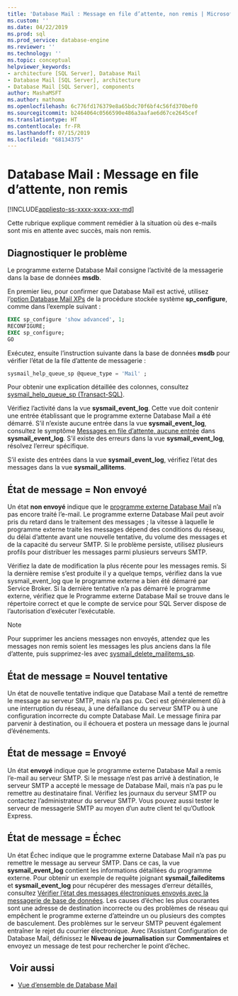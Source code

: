 ```yaml
---
title: 'Database Mail : Message en file d’attente, non remis | Microsoft Docs'
ms.custom: ''
ms.date: 04/22/2019
ms.prod: sql
ms.prod_service: database-engine
ms.reviewer: ''
ms.technology: ''
ms.topic: conceptual
helpviewer_keywords:
- architecture [SQL Server], Database Mail
- Database Mail [SQL Server], architecture
- Database Mail [SQL Server], components
author: MashaMSFT
ms.author: mathoma
ms.openlocfilehash: 6c776fd176379e8a65bdc70f6bf4c56fd370bef0
ms.sourcegitcommit: b2464064c0566590e486a3aafae6d67ce2645cef
ms.translationtype: HT
ms.contentlocale: fr-FR
ms.lasthandoff: 07/15/2019
ms.locfileid: "68134375"
---
```

# <a name="database-mail-mail-queued-not-delivered"></a>Database Mail : Message en file d’attente, non remis 
[!INCLUDE[appliesto-ss-xxxx-xxxx-xxx-md](../../includes/appliesto-ss-xxxx-xxxx-xxx-md.md)]

Cette rubrique explique comment remédier à la situation où des e-mails sont mis en attente avec succès, mais non remis.

## <a name="diagnose-the-problem"></a>Diagnostiquer le problème 

Le programme externe Database Mail consigne l’activité de la messagerie dans la base de données **msdb**.

En premier lieu, pour confirmer que Database Mail est activé, utilisez l’[option Database Mail XPs](../../database-engine/configure-windows/database-mail-xps-server-configuration-option.md) de la procédure stockée système **sp_configure**, comme dans l’exemple suivant :

```sql 
EXEC sp_configure 'show advanced', 1;  
RECONFIGURE; 
EXEC sp_configure; 
GO
```

Exécutez, ensuite l’instruction suivante dans la base de données **msdb** pour vérifier l’état de la file d’attente de messagerie :

```sql
sysmail_help_queue_sp @queue_type = 'Mail' ;
```

Pour obtenir une explication détaillée des colonnes, consultez [sysmail_help_queue_sp (Transact-SQL)](../system-stored-procedures/sysmail-help-queue-sp-transact-sql.md#result-set).

Vérifiez l’activité dans la vue **sysmail_event_log**. Cette vue doit contenir une entrée établissant que le programme externe Database Mail a été démarré. S’il n’existe aucune entrée dans la vue **sysmail_event_log**, consultez le symptôme [Messages en file d’attente, aucune entrée](database-mail-common-errors.md#database-mail-queued-no-entries-in-sysmail_event_log-or-windows-application-event-log) dans **sysmail_event_log**. S’il existe des erreurs dans la vue **sysmail_event_log**, résolvez l’erreur spécifique.

S’il existe des entrées dans la vue **sysmail_event_log**, vérifiez l’état des messages dans la vue **sysmail_allitems**.

## <a name="message-status-unsent"></a>État de message = Non envoyé 

Un état **non envoyé** indique que le [programme externe Database Mail](database-mail-external-program.md) n’a pas encore traité l’e-mail. Le programme externe Database Mail peut avoir pris du retard dans le traitement des messages ; la vitesse à laquelle le programme externe traite les messages dépend des conditions du réseau, du délai d’attente avant une nouvelle tentative, du volume des messages et de la capacité du serveur SMTP. Si le problème persiste, utilisez plusieurs profils pour distribuer les messages parmi plusieurs serveurs SMTP.

Vérifiez la date de modification la plus récente pour les messages remis. Si la dernière remise s’est produite il y a quelque temps, vérifiez dans la vue sysmail_event_log que le programme externe a bien été démarré par Service Broker. Si la dernière tentative n’a pas démarré le programme externe, vérifiez que le Programme externe Database Mail se trouve dans le répertoire correct et que le compte de service pour SQL Server dispose de l’autorisation d’exécuter l’exécutable.

   > [!NOTE]
   > Pour supprimer les anciens messages non envoyés, attendez que les messages non remis soient les messages les plus anciens dans la file d’attente, puis supprimez-les avec [sysmail_delete_mailitems_sp](../system-stored-procedures/sysmail-delete-mailitems-sp-transact-sql.md).

## <a name="message-status-retrying"></a>État de message = Nouvel tentative

Un état de nouvelle tentative indique que Database Mail a tenté de remettre le message au serveur SMTP, mais n’a pas pu. Ceci est généralement dû à une interruption du réseau, à une défaillance du serveur SMTP ou à une configuration incorrecte du compte Database Mail. Le message finira par parvenir à destination, ou il échouera et postera un message dans le journal d’événements.

## <a name="message-status-sent"></a>État de message = Envoyé

Un état **envoyé** indique que le programme externe Database Mail a remis l’e-mail au serveur SMTP. Si le message n’est pas arrivé à destination, le serveur SMTP a accepté le message de Database Mail, mais n’a pas pu le remettre au destinataire final. Vérifiez les journaux du serveur SMTP ou contactez l’administrateur du serveur SMTP. Vous pouvez aussi tester le serveur de messagerie SMTP au moyen d’un autre client tel qu’Outlook Express.

## <a name="message-status-failed"></a>État de message = Échec

Un état Échec indique que le programme externe Database Mail n’a pas pu remettre le message au serveur SMTP. Dans ce cas, la vue **sysmail_event_log** contient les informations détaillées du programme externe. Pour obtenir un exemple de requête joignant **sysmail_faileditems** et **sysmail_event_log** pour récupérer des messages d’erreur détaillés, consultez [Vérifier l’état des messages électroniques envoyés avec la messagerie de base de données](check-the-status-of-e-mail-messages-sent-with-database-mail.md). Les causes d’échec les plus courantes sont une adresse de destination incorrecte ou des problèmes de réseau qui empêchent le programme externe d’atteindre un ou plusieurs des comptes de basculement. Des problèmes sur le serveur SMTP peuvent également entraîner le rejet du courrier électronique. Avec l’Assistant Configuration de Database Mail, définissez le **Niveau de journalisation** sur **Commentaires** et envoyez un message de test pour rechercher le point d’échec.



##  <a name="RelatedContent"></a> Voir aussi
  
-  [Vue d’ensemble de Database Mail](database-mail.md)

  
  

